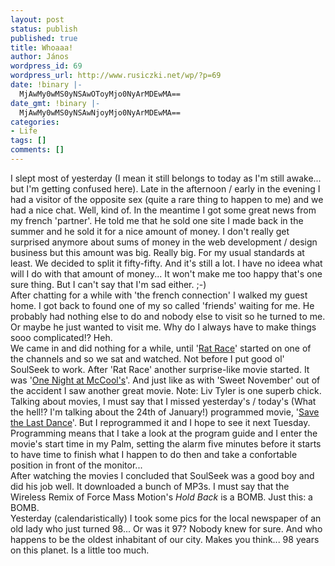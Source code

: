 ```yaml
---
layout: post
status: publish
published: true
title: Whoaaa!
author: János
wordpress_id: 69
wordpress_url: http://www.rusiczki.net/wp/?p=69
date: !binary |-
  MjAwMy0wMS0yNSAwOToyMjo0NyArMDEwMA==
date_gmt: !binary |-
  MjAwMy0wMS0yNSAwNjoyMjo0NyArMDEwMA==
categories:
- Life
tags: []
comments: []
---
```

<p>I slept most of yesterday (I mean it still belongs to today as I'm still awake... but I'm getting confused here). Late in the afternoon / early in the evening I had a visitor of the opposite sex (quite a rare thing to happen to me) and we had a nice chat. Well, kind of. In the meantime I got some great news from my french 'partner'. He told me that he sold one site I made back in the summer and he sold it for a nice amount of money. I don't really get surprised anymore about sums of money in the web development / design business but this amount was big. Really big. For my usual standards at least. We decided to split it fifty-fifty. And it's still a lot. I have no ideea what will I do with that amount of money... It won't make me too happy that's one sure thing. But I can't say that I'm sad either. ;-)<br />
After chatting for a while with 'the french connection' I walked my guest home. I got back to found one of my so called 'friends' waiting for me. He probably had nothing else to do and nobody else to visit so he turned to me. Or maybe he just wanted to visit me. Why do I always have to make things sooo complicated!? Heh.<br />
We came in and did nothing for a while, until '<a href="http://us.imdb.com/Title?0250687" title="IMDB Link">Rat Race</a>' started on one of the channels and so we sat and watched. Not before I put good ol' SoulSeek to work. After 'Rat Race' another surprise-like movie started. It was '<a href="http://us.imdb.com/Title?0203755" title="IMDB Link">One Night at McCool's</a>'. And just like as with 'Sweet November' out of the accident I saw another great movie. Note: Liv Tyler is one superb chick.<br />
Talking about movies, I must say that I missed yesterday's / today's (What the hell!? I'm talking about the 24th of January!) programmed movie, '<a href="http://us.imdb.com/Title?0206275" title="IMDB Link">Save the Last Dance</a>'. But I reprogrammed it and I hope to see it next Tuesday. Programming means that I take a look at the program guide and I enter the movie's start time in my Palm, setting the alarm five minutes before it starts to have time to finish what I happen to do then and take a confortable position in front of the monitor...<br />
After watching the movies I concluded that SoulSeek was a good boy and did his job well. It downloaded a bunch of MP3s. I must say that the Wireless Remix of Force Mass Motion's <i>Hold Back</i> is a BOMB. Just this: a BOMB.<br />
Yesterday (calendaristically) I took some pics for the local newspaper of an old lady who just turned 98... Or was it 97? Nobody knew for sure. And who happens to be the oldest inhabitant of our city. Makes you think... 98 years on this planet. Is a little too much.</p>
